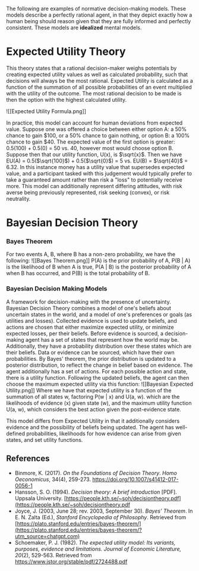 The following are examples of normative decision-making models. These models describe a perfectly rational agent, in that they depict exactly how a human being should reason given that they are fully informed and perfectly consistent. These models are **idealized** mental models. 
# Expected Utility Theory
This theory states that a rational decision-maker weighs potentials by creating expected utility values as well as calculated probability, such that decisions will always be the most rational. Expected Utility is calculated as a function of the summation of all possible probabilities of an event multiplied with the utility of the outcome. The most rational decision to be made is then the option with the highest calculated utility. 

![[Expected Utility Formula.png]]

In practice, this model can account for human deviations from expected value. Suppose one was offered a choice between either option A: a 50% chance to gain $100, or a 50% chance to gain nothing, or option B: a 100% chance to gain $40. The expected value of the first option is greater: 0.5(100) + 0.5(0) = 50 vs. 40, however most would choose option B. Suppose then that our utility function, U(x), is $\sqrt{x}$. Then we have EU(A) = 0.5($\sqrt{100}$) + 0.5($\sqrt{0}$) = 5 vs. EU(B) = $\sqrt{40}$ = 6.32. In this instance money has a utility value that supersedes expected value, and a participant tasked with this judgement would typically prefer to take a guaranteed amount rather than risk a "loss" to potentially receive more. This model can additionally represent differing attitudes, with risk averse being previously represented, risk seeking (convex), or risk neutrality. 
# Bayesian Decision Theory
### Bayes Theorem 
For two events A, B, where B has a non-zero probability, we have the following:
![[Bayes Theorem.png]]
P(A) is the prior probability of A, P(B | A) is the likelihood of B when A is true, P(A | B) is the posterior probability of A when B has occurred, and P(B) is the total probability of B. 
### Bayesian Decision Making Models
A framework for decision-making with the presence of uncertainty. Bayesian Decision Theory combines a model of one's beliefs about uncertain states in the world, and a model of one's preferences or goals (as utilities and losses). Collected evidence is used to update beliefs, and actions are chosen that either maximize expected utility, or minimize expected losses, per their beliefs. Before evidence is sourced, a decision-making agent has a set of states that represent how the world may be. Additionally, they have a probability distribution over these states which are their beliefs. Data or evidence can be sourced, which have their own probabilities. By Bayes' theorem, the prior distribution is updated to a posterior distribution, to reflect the change in belief based on evidence. The agent additionally has a set of actions. For each possible action and state, there is a utility function. Following the updated beliefs, the agent can then choose the maximum expected utility via this function: 
![[Bayesian Expected Utility.png]]
Where we have that expected utility is a function of the summation of all states w, factoring 
P(w | x) and U(a, w). which are the likelihoods of evidence (x) given state (w), and the maximum utility function U(a, w), which considers the best action given the post-evidence state. 

This model differs from Expected Utility in that it additionally considers evidence and the possibility of beliefs being updated. The agent has well-defined probabilities, likelihoods for how evidence can arise from given states, and set utility functions. 
## References
- Binmore, K. (2017). _On the Foundations of Decision Theory_. _Homo Oeconomicus_, 34(4), 259-273. https://doi.org/10.1007/s41412-017-0056-1
- Hansson, S. O. (1994). _Decision theory: A brief introduction_ [PDF]. Uppsala University. [https://people.kth.se/~soh/decisiontheory.pdf](https://people.kth.se/~soh/decisiontheory.pdf
- Joyce, J. (2003, June 28; rev. 2003, September 30). _Bayes’ Theorem_. In E. N. Zalta (Ed.), _Stanford Encyclopedia of Philosophy_. Retrieved from [https://plato.stanford.edu/entries/bayes-theorem/](https://plato.stanford.edu/entries/bayes-theorem/?utm_source=chatgpt.com)
- Schoemaker, P. J. (1982). _The expected utility model: Its variants, purposes, evidence and limitations._ _Journal of Economic Literature, 20_(2), 529-563. Retrieved from https://www.jstor.org/stable/pdf/2724488.pdf
